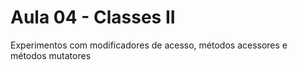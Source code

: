 # Aula 04 - Classes II
Experimentos com modificadores de acesso, métodos acessores e métodos mutatores
